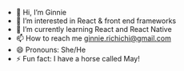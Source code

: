- 👋 Hi, I’m Ginnie
- 👀 I’m interested in React & front end frameworks
- 🌱 I’m currently learning React and React Native
- 📫 How to reach me ginnie.richichi@gmail.com
- 😄 Pronouns: She/He
- ⚡ Fun fact: I have a horse called May!

<!---
ginnie-richichi/ginnie-richichi is a ✨ special ✨ repository because its `README.md` (this file) appears on your GitHub profile.
You can click the Preview link to take a look at your changes.
--->
